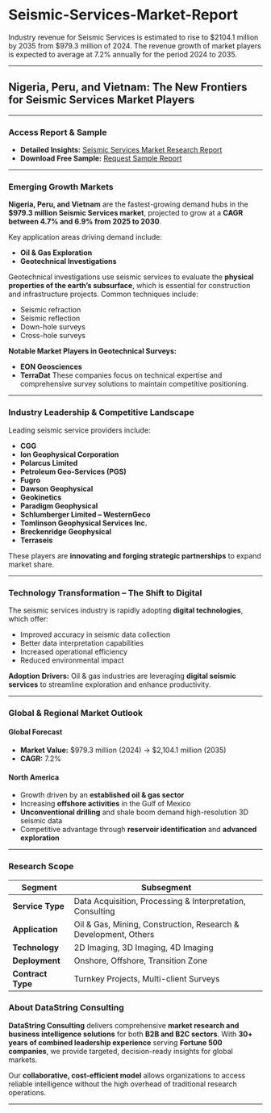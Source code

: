 # Seismic-Services-Market-Report

Industry revenue for Seismic Services is estimated to rise to $2104.1 million by 2035 from $979.3 million of 2024. The revenue growth of market players is expected to average at 7.2% annually for the period 2024 to 2035.

---

## Nigeria, Peru, and Vietnam: The New Frontiers for Seismic Services Market Players

---

### Access Report & Sample

* **Detailed Insights:** [Seismic Services Market Research Report](https://datastringconsulting.com/industry-analysis/seismic-services-market-research-report)
* **Download Free Sample:** [Request Sample Report](https://datastringconsulting.com/downloadsample/seismic-services-market-research-report)

---

### Emerging Growth Markets

**Nigeria, Peru, and Vietnam** are the fastest-growing demand hubs in the **\$979.3 million Seismic Services market**, projected to grow at a **CAGR between 4.7% and 6.9% from 2025 to 2030**.

Key application areas driving demand include:

* **Oil & Gas Exploration**
* **Geotechnical Investigations**

Geotechnical investigations use seismic services to evaluate the **physical properties of the earth’s subsurface**, which is essential for construction and infrastructure projects. Common techniques include:

* Seismic refraction
* Seismic reflection
* Down-hole surveys
* Cross-hole surveys

**Notable Market Players in Geotechnical Surveys:**

* **EON Geosciences**
* **TerraDat**
  These companies focus on technical expertise and comprehensive survey solutions to maintain competitive positioning.

---

### Industry Leadership & Competitive Landscape

Leading seismic service providers include:

* **CGG**
* **Ion Geophysical Corporation**
* **Polarcus Limited**
* **Petroleum Geo-Services (PGS)**
* **Fugro**
* **Dawson Geophysical**
* **Geokinetics**
* **Paradigm Geophysical**
* **Schlumberger Limited – WesternGeco**
* **Tomlinson Geophysical Services Inc.**
* **Breckenridge Geophysical**
* **Terraseis**

These players are **innovating and forging strategic partnerships** to expand market share.

---

### Technology Transformation – The Shift to Digital

The seismic services industry is rapidly adopting **digital technologies**, which offer:

* Improved accuracy in seismic data collection
* Better data interpretation capabilities
* Increased operational efficiency
* Reduced environmental impact

**Adoption Drivers:** Oil & gas industries are leveraging **digital seismic services** to streamline exploration and enhance productivity.

---

### Global & Regional Market Outlook

#### Global Forecast

* **Market Value:** \$979.3 million (2024) → \$2,104.1 million (2035)
* **CAGR:** 7.2%

#### North America

* Growth driven by an **established oil & gas sector**
* Increasing **offshore activities** in the Gulf of Mexico
* **Unconventional drilling** and shale boom demand high-resolution 3D seismic data
* Competitive advantage through **reservoir identification** and **advanced exploration**

---

### Research Scope

| **Segment**       | **Subsegment**                                                  |
| ----------------- | --------------------------------------------------------------- |
| **Service Type**  | Data Acquisition, Processing & Interpretation, Consulting       |
| **Application**   | Oil & Gas, Mining, Construction, Research & Development, Others |
| **Technology**    | 2D Imaging, 3D Imaging, 4D Imaging                              |
| **Deployment**    | Onshore, Offshore, Transition Zone                              |
| **Contract Type** | Turnkey Projects, Multi-client Surveys                          |



### About DataString Consulting

**DataString Consulting** delivers comprehensive **market research and business intelligence solutions** for both **B2B and B2C sectors**. With **30+ years of combined leadership experience** serving **Fortune 500 companies**, we provide targeted, decision-ready insights for global markets.

Our **collaborative, cost-efficient model** allows organizations to access reliable intelligence without the high overhead of traditional research operations.

---

